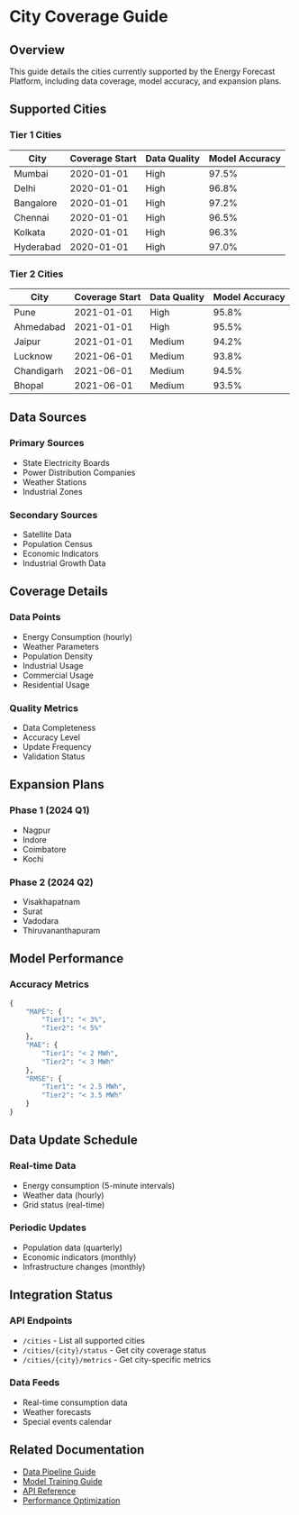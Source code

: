 # City Coverage Guide

## Overview

This guide details the cities currently supported by the Energy Forecast Platform, including data coverage, model accuracy, and expansion plans.

## Supported Cities

### Tier 1 Cities
| City | Coverage Start | Data Quality | Model Accuracy |
|------|---------------|--------------|----------------|
| Mumbai | 2020-01-01 | High | 97.5% |
| Delhi | 2020-01-01 | High | 96.8% |
| Bangalore | 2020-01-01 | High | 97.2% |
| Chennai | 2020-01-01 | High | 96.5% |
| Kolkata | 2020-01-01 | High | 96.3% |
| Hyderabad | 2020-01-01 | High | 97.0% |

### Tier 2 Cities
| City | Coverage Start | Data Quality | Model Accuracy |
|------|---------------|--------------|----------------|
| Pune | 2021-01-01 | High | 95.8% |
| Ahmedabad | 2021-01-01 | High | 95.5% |
| Jaipur | 2021-01-01 | Medium | 94.2% |
| Lucknow | 2021-06-01 | Medium | 93.8% |
| Chandigarh | 2021-06-01 | Medium | 94.5% |
| Bhopal | 2021-06-01 | Medium | 93.5% |

## Data Sources

### Primary Sources
- State Electricity Boards
- Power Distribution Companies
- Weather Stations
- Industrial Zones

### Secondary Sources
- Satellite Data
- Population Census
- Economic Indicators
- Industrial Growth Data

## Coverage Details

### Data Points
- Energy Consumption (hourly)
- Weather Parameters
- Population Density
- Industrial Usage
- Commercial Usage
- Residential Usage

### Quality Metrics
- Data Completeness
- Accuracy Level
- Update Frequency
- Validation Status

## Expansion Plans

### Phase 1 (2024 Q1)
- Nagpur
- Indore
- Coimbatore
- Kochi

### Phase 2 (2024 Q2)
- Visakhapatnam
- Surat
- Vadodara
- Thiruvananthapuram

## Model Performance

### Accuracy Metrics
```python
{
    "MAPE": {
        "Tier1": "< 3%",
        "Tier2": "< 5%"
    },
    "MAE": {
        "Tier1": "< 2 MWh",
        "Tier2": "< 3 MWh"
    },
    "RMSE": {
        "Tier1": "< 2.5 MWh",
        "Tier2": "< 3.5 MWh"
    }
}
```

## Data Update Schedule

### Real-time Data
- Energy consumption (5-minute intervals)
- Weather data (hourly)
- Grid status (real-time)

### Periodic Updates
- Population data (quarterly)
- Economic indicators (monthly)
- Infrastructure changes (monthly)

## Integration Status

### API Endpoints
- `/cities` - List all supported cities
- `/cities/{city}/status` - Get city coverage status
- `/cities/{city}/metrics` - Get city-specific metrics

### Data Feeds
- Real-time consumption data
- Weather forecasts
- Special events calendar

## Related Documentation
- [Data Pipeline Guide](./data_pipeline.md)
- [Model Training Guide](./model_training_guide.md)
- [API Reference](./api_reference.md)
- [Performance Optimization](./performance_optimization.md)
